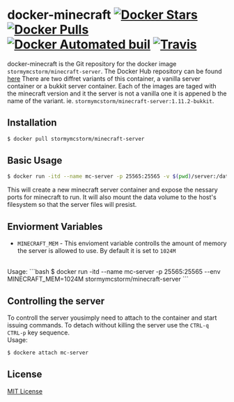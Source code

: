 # docker-minecraft [![Docker Stars](https://img.shields.io/docker/stars/stormymcstorm/minecraft-server.svg?style=plastic)](https://hub.docker.com/r/stormymcstorm/minecraft-server/) [![Docker Pulls](https://img.shields.io/docker/pulls/stormymcstorm/minecraft-server.svg?style=plastic)](https://hub.docker.com/r/stormymcstorm/minecraft-server/) [![Docker Automated buil](https://img.shields.io/docker/automated/stormymcstorm/minecraft.svg?style=plastic)]() [![Travis](https://img.shields.io/travis/stormymcstorm/minecraft-server.svg?style=plastic)](https://travis-ci.org/stormymcstorm/minecraft-server)
docker-minecraft is the Git repository for the docker image `stormymcstorm/minecraft-server`. The Docker Hub repository can be found [here](https://hub.docker.com/r/stormymcstorm/minecraft-server/) There are two diffret variants of this container, a vanilla server container or a bukkit server container. Each of the images are taged with the minecraft version and it the server is not a vanilla one it is appened b the name of the variant. ie. `stormymcstorm/minecraft-server:1.11.2-bukkit`.

## Installation
```bash
$ docker pull stormymcstorm/minecraft-server
```

## Basic Usage
```bash
$ docker run -itd --name mc-server -p 25565:25565 -v $(pwd)/server:/data stormymcstorm/minecraft-server
```

This will create a new minecraft server container and expose the nessary ports for minecraft to run. It will also mount the data volume to the host's filesystem so that the server files will presist.

## Enviorment Variables
- `MINECRAFT_MEM` - This envioment variable controlls the amount of memory the server is allowed to use. By default it is set to `1024M`
<br/>
Usage:
```bash
$ docker run -itd --name mc-server -p 25565:25565 --env MINECRAFT_MEM=1024M stormymcstorm/minecraft-server
```

## Controlling the server
To controll the server yousimply need to attach to the container and start issuing commands. To detach without killing the server use the `CTRL-q CTRL-p`  key sequence.
<br/>
Usage:
```bash
$ dockere attach mc-server
```

## License
[MIT License](LICENSE)

